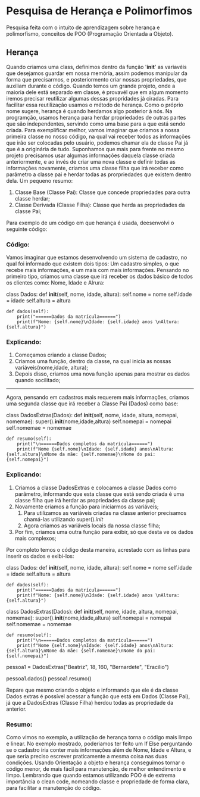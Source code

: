 # Pesquisa de Herança e Polimorfimos
Pesquisa feita com o intuito de aprendizagem sobre herança e polimorfismo, conceitos de POO (Programação Orientada a Objeto).

## Herança 
Quando criamos uma class, definimos dentro da função '__init__' as variavéis que desejamos guardar em nossa memória, assim podemos manipular da forma que precisarmos, e posteriormento criar nossas propriedades, que auxiliam durante o código. Quando temos um grande projeto, onde a maioria dele está separado em classe, é provavél que em algum momento iremos precisar reutilizar algumas dessas propridades já ciradas. Para facilitar essa reutilização usamos o método de herança.
Como o próprio nome sugere, herança é quando herdamos algo posterior à nós. Na programção, usamos herança para herdar propriedades de outras partes que são independentes, servindo como uma base para a que está sendo criada. Para exemplificar melhor, vamos imaginar que criamos a nossa primeira classe no nosso código, na qual vai receber todos as informações que irão ser colocadas pelo usuário, podemos chamar ela de classe Pai já que é a originária de tudo. Suponhamos que mais para frente no mesmo projeto precisamos usar algumas informações daquela classe criada anteriormente, e ao invés de criar uma nova classe e definir todas as informações novamente, criamos uma classe filha que irá receber como parâmetro a classe pai e herdar todas as prorpriedades que existem dentro dela. Um pequeno resumo: 

1. Classe Base (Classe Pai): Classe que concede propriedades para outra classe herdar;
2. Classe Derivada (Classe Filha): Classe que herda as propriedades da classe Pai;

Para exemplo de um código em que herança é usada, deesenvolvi o seguinte código:

### Código:

Vamos imaginar que estamos desenvolvendo um sistema de cadastro, no qual foi informado que existem dois tipos: Um cadastro simples, o que recebe mais informações, e um mais com mais informações. Pensando no primeiro tipo, criamos uma classe que irá receber os dados básico de todos os clientes como: Nome, Idade e Alrura:

class Dados:
    def __init__(self, nome, idade, altura):
        self.nome = nome
        self.idade = idade
        self.altura = altura

        
    def dados(self):
        print("======Dados da matrícula======")
        print(f"Nome: {self.nome}\nIdade: {self.idade} anos \nAltura: {self.altura}")

### Explicando:
1. Começamos criando a classe Dados;
2. Criamos uma função, dentro da classe, na qual inicia as nossas variáveis(nome,idade, altura);
3. Depois disso, criamos uma nova função apenas para mostrar os dados quando socilitado; 

---

Agora, pensando em cadastros mais requerem mais informações, criamos uma segunda classe que irá receber a Classe Pai (Dados) como base:

class DadosExtras(Dados):
    def __init__(self, nome, idade, altura, nomepai, nomemae):
        super().__init__(nome,idade,altura)
        self.nomepai = nomepai
        self.nomemae = nomemae

    def resumo(self):
        print("\n======Dados completos da matrícula======")
        print(f"Nome {self.nome}\nIdade: {self.idade} anos\nAltura: {self.altura}\nNome da mãe: {self.nomemae}\nNome do pai: {self.nomepai}")

### Explicando:
1. Criamos a classe DadosExtras e colocamos a classe Dados como parâmetro, informando que esta classe que está sendo criada é uma classe filha que irá herdar as propriedades da classe pai;
2. Novamente criamos a função para iniciarmos as variáveis;
    1. Para utilizamos as variáveis criadas na classe anterior precisamos chamá-las utilizando super()._init_
    2. Agora criamos as variáveis locais da nossa classe filha;
3. Por fim, criamos uma outra função para exibir, só que desta ve os dados mais complexos;

Por completo temos o código desta maneira, acrestado com as linhas para inserir os dados e exibi-los: 

class Dados:
    def __init__(self, nome, idade, altura):
        self.nome = nome
        self.idade = idade
        self.altura = altura

        
    def dados(self):
        print("======Dados da matrícula======")
        print(f"Nome: {self.nome}\nIdade: {self.idade} anos \nAltura: {self.altura}")

class DadosExtras(Dados):
    def __init__(self, nome, idade, altura, nomepai, nomemae):
        super().__init__(nome,idade,altura)
        self.nomepai = nomepai
        self.nomemae = nomemae

    def resumo(self):
        print("\n======Dados completos da matrícula======")
        print(f"Nome {self.nome}\nIdade: {self.idade} anos\nAltura: {self.altura}\nNome da mãe: {self.nomemae}\nNome do pai: {self.nomepai}")


pessoa1 = DadosExtras("Beatriz", 18, 160, "Bernardete", "Eracilio")

pessoa1.dados()
pessoa1.resumo()

Repare que mesmo criando o objeto e informando que ele é da classe Dados extras é possível acessar a função que está em Dados (Classe Pai), já que a DadosExtras (Classe Filha) herdou todas as propriedade da anterior. 

### Resumo:
Como vimos no exemplo, a utilização de herança torna o código mais limpo e linear. No exemplo mostrado, poderiamos ter feito um If Else perguntando se o cadastro iria conter mais informações além de Nome, Idade e Altura, e que seria preciso escrever praticamente a mesma coisa nas duas condições. Usando Orientação a objeto e herança conseguimos tornar o código menor, de mais fácil para manutenção, de melhor entendimento e limpo.
Lembrando que quando estamos utilizando POO é de extrema importância o clean code, nomeando classe e propriedade de forma clara, para facilitar a manutenção do código.
